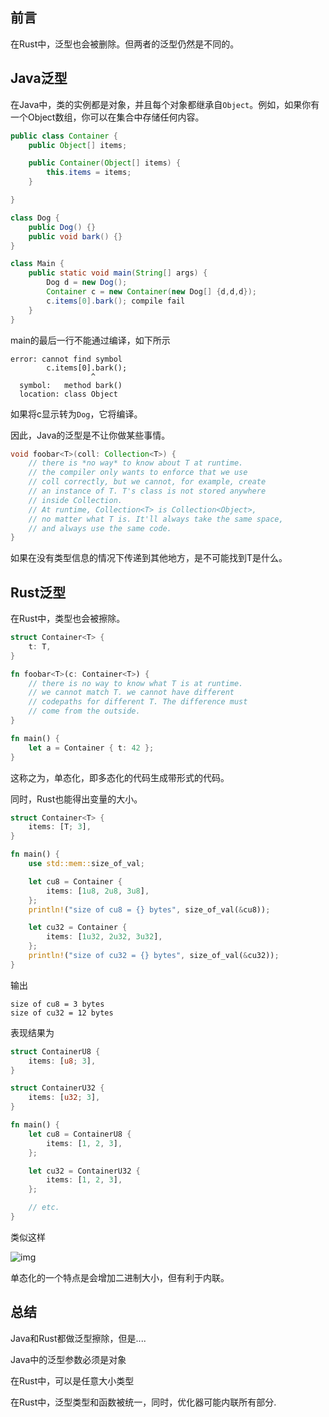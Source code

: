 ## 前言
在Rust中，泛型也会被删除。但两者的泛型仍然是不同的。

## Java泛型
在Java中，类的实例都是对象，并且每个对象都继承自`Object`。例如，如果你有一个Object数组，你可以在集合中存储任何内容。
```java
public class Container {
    public Object[] items;

    public Container(Object[] items) {
        this.items = items;
    }

}

class Dog {
    public Dog() {}
    public void bark() {}
}

class Main {
    public static void main(String[] args) {
        Dog d = new Dog();
        Container c = new Container(new Dog[] {d,d,d});
        c.items[0].bark(); compile fail
    }
}
```
main的最后一行不能通过编译，如下所示
```
error: cannot find symbol
        c.items[0].bark();
                  ^
  symbol:   method bark()
  location: class Object
```

如果将c显示转为`Dog`，它将编译。

因此，Java的泛型是不让你做某些事情。

```java
void foobar<T>(coll: Collection<T>) {
    // there is *no way* to know about T at runtime.
    // the compiler only wants to enforce that we use
    // coll correctly, but we cannot, for example, create
    // an instance of T. T's class is not stored anywhere
    // inside Collection.
    // At runtime, Collection<T> is Collection<Object>,
    // no matter what T is. It'll always take the same space,
    // and always use the same code.
}
```

如果在没有类型信息的情况下传递到其他地方，是不可能找到T是什么。

## Rust泛型
在Rust中，类型也会被擦除。
```rust
struct Container<T> {
    t: T,
}

fn foobar<T>(c: Container<T>) {
    // there is no way to know what T is at runtime.
    // we cannot match T. we cannot have different
    // codepaths for different T. The difference must
    // come from the outside.
}

fn main() {
    let a = Container { t: 42 };
}
```

这称之为，单态化，即多态化的代码生成带形式的代码。

同时，Rust也能得出变量的大小。
```rust
struct Container<T> {
    items: [T; 3],
}

fn main() {
    use std::mem::size_of_val;

    let cu8 = Container {
        items: [1u8, 2u8, 3u8],
    };
    println!("size of cu8 = {} bytes", size_of_val(&cu8));

    let cu32 = Container {
        items: [1u32, 2u32, 3u32],
    };
    println!("size of cu32 = {} bytes", size_of_val(&cu32));
}
```

输出
```
size of cu8 = 3 bytes
size of cu32 = 12 bytes
```

表现结果为
```rust
struct ContainerU8 {
    items: [u8; 3],
}

struct ContainerU32 {
    items: [u32; 3],
}

fn main() {
    let cu8 = ContainerU8 {
        items: [1, 2, 3],
    };

    let cu32 = ContainerU32 {
        items: [1, 2, 3],
    };

    // etc.
}
```

类似这样

![img](https://fasterthanli.me/static/img/rust-vs-java-generics/reify.5cd36c3171e25356.png)

单态化的一个特点是会增加二进制大小，但有利于内联。


## 总结

Java和Rust都做泛型擦除，但是....

Java中的泛型参数必须是对象

在Rust中，可以是任意大小类型

在Rust中，泛型类型和函数被统一，同时，优化器可能内联所有部分.
